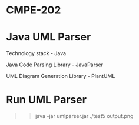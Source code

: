 # CMPE-202

# Java UML Parser

Technology stack -
Java

Java Code Parsing Library - 
JavaParser

UML Diagram Generation Library - 
PlantUML

# Run UML Parser
>> java -jar umlparser.jar ./test5 output.png

